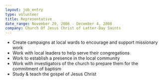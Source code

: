 ```yaml
---
layout: job_entry
type: volunteer
title: Representative
date_range: November 29, 2006 - December 4, 2008
company: Church Of Jesus Christ of Latter-Day Saints
---
```

* Create campaigns at local wards to encourage and support missionary work
* Work with local leaders to help serve their congregations
* Work to establish a presence in the local community
* Work with investigators of the church to prepare them for the commitment of baptism
* Study & teach the gospel of Jesus Christ
